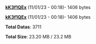 [**kK3f1QEx**](/data/kK3f1QEx.txt) (11/01/23 - 00:18)- 1406 bytes

[**kK3f1QEx**](/data/kK3f1QEx.txt) (11/01/23 - 00:18)- 1406 bytes

**Total Datas**: 3711

**Total Size**: 23.20 MB / 23.2 MB